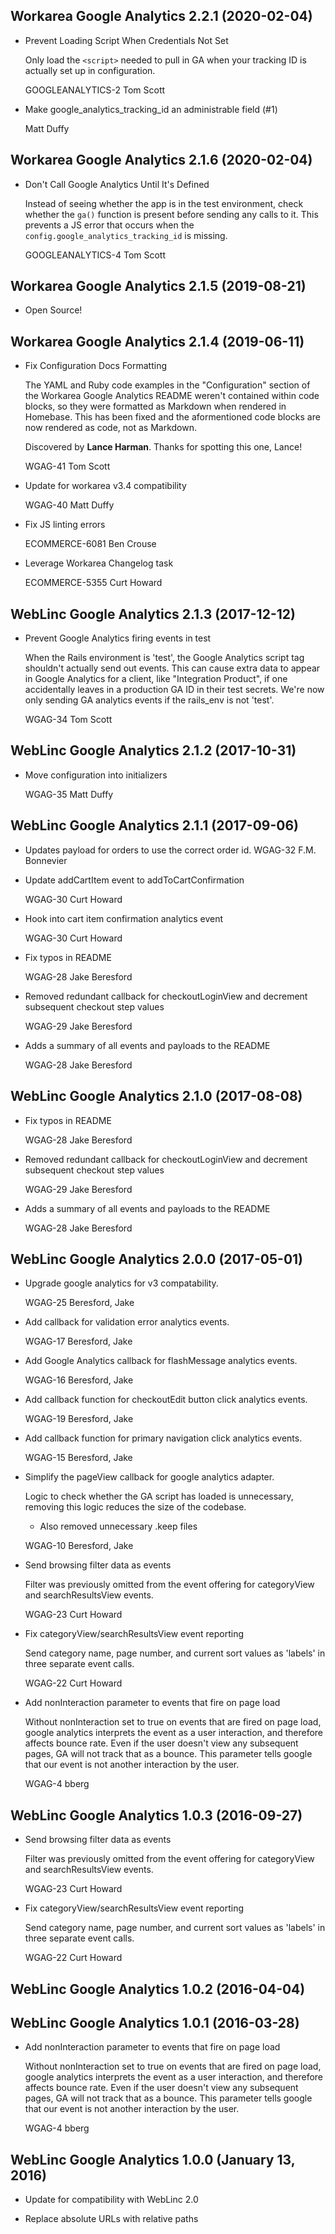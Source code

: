 Workarea Google Analytics 2.2.1 (2020-02-04)
--------------------------------------------------------------------------------

*   Prevent Loading Script When Credentials Not Set

    Only load the `<script>` needed to pull in GA when your tracking ID is
    actually set up in configuration.

    GOOGLEANALYTICS-2
    Tom Scott

*   Make google_analytics_tracking_id an administrable field (#1)

    Matt Duffy



Workarea Google Analytics 2.1.6 (2020-02-04)
--------------------------------------------------------------------------------

*   Don't Call Google Analytics Until It's Defined

    Instead of seeing whether the app is in the test environment, check
    whether the `ga()` function is present before sending any calls to it.
    This prevents a JS error that occurs when the
    `config.google_analytics_tracking_id` is missing.

    GOOGLEANALYTICS-4
    Tom Scott



Workarea Google Analytics 2.1.5 (2019-08-21)
--------------------------------------------------------------------------------

*   Open Source!



Workarea Google Analytics 2.1.4 (2019-06-11)
--------------------------------------------------------------------------------

*   Fix Configuration Docs Formatting

    The YAML and Ruby code examples in the "Configuration" section of the
    Workarea Google Analytics README weren't contained within code blocks,
    so they were formatted as Markdown when rendered in Homebase. This has
    been fixed and the aformentioned code blocks are now rendered as code, not
    as Markdown.

    Discovered by **Lance Harman**. Thanks for spotting this one, Lance!

    WGAG-41
    Tom Scott

*   Update for workarea v3.4 compatibility

    WGAG-40
    Matt Duffy

*   Fix JS linting errors

    ECOMMERCE-6081
    Ben Crouse

*   Leverage Workarea Changelog task

    ECOMMERCE-5355
    Curt Howard



WebLinc Google Analytics 2.1.3 (2017-12-12)
--------------------------------------------------------------------------------

*   Prevent Google Analytics firing events in test

    When the Rails environment is 'test', the Google Analytics script tag
    shouldn't actually send out events. This can cause extra data to appear
    in Google Analytics for a client, like "Integration Product", if one
    accidentally leaves in a production GA ID in their test secrets. We're
    now only sending GA analytics events if the rails_env is not 'test'.

    WGAG-34
    Tom Scott


WebLinc Google Analytics 2.1.2 (2017-10-31)
--------------------------------------------------------------------------------

*   Move configuration into initializers

    WGAG-35
    Matt Duffy

WebLinc Google Analytics 2.1.1 (2017-09-06)
--------------------------------------------------------------------------------

*   Updates payload for orders to use the correct order id.
    WGAG-32
    F.M. Bonnevier

*   Update addCartItem event to addToCartConfirmation

    WGAG-30
    Curt Howard

*   Hook into cart item confirmation analytics event

    WGAG-30
    Curt Howard

*   Fix typos in README

    WGAG-28
    Jake Beresford

*   Removed redundant callback for checkoutLoginView and decrement subsequent checkout step values

    WGAG-29
    Jake Beresford

*   Adds a summary of all events and payloads to the README

    WGAG-28
    Jake Beresford


WebLinc Google Analytics 2.1.0 (2017-08-08)
--------------------------------------------------------------------------------

*   Fix typos in README

    WGAG-28
    Jake Beresford

*   Removed redundant callback for checkoutLoginView and decrement subsequent checkout step values

    WGAG-29
    Jake Beresford

*   Adds a summary of all events and payloads to the README

    WGAG-28
    Jake Beresford


WebLinc Google Analytics 2.0.0 (2017-05-01)
--------------------------------------------------------------------------------

*   Upgrade google analytics for v3 compatability.

    WGAG-25
    Beresford, Jake

*   Add callback for validation error analytics events.

    WGAG-17
    Beresford, Jake

*   Add Google Analytics callback for flashMessage analytics events.

    WGAG-16
    Beresford, Jake

*   Add callback function for checkoutEdit button click analytics events.

    WGAG-19
    Beresford, Jake

*   Add callback function for primary navigation click analytics events.

    WGAG-15
    Beresford, Jake

*   Simplify the pageView callback for google analytics adapter.

    Logic to check whether the GA script has loaded is unnecessary, removing this logic reduces the size of the codebase.

    * Also removed unnecessary .keep files

    WGAG-10
    Beresford, Jake

*   Send browsing filter data as events

    Filter was previously omitted from the event offering for categoryView
    and searchResultsView events.

    WGAG-23
    Curt Howard

*   Fix categoryView/searchResultsView event reporting

    Send category name, page number, and current sort values as 'labels' in
    three separate event calls.

    WGAG-22
    Curt Howard

*   Add nonInteraction parameter to events that fire on page load

    Without nonInteraction set to true on events that are fired on page load, google analytics interprets the event as a user interaction, and therefore affects bounce rate. Even if the user doesn't view any subsequent pages, GA will not track that as a bounce. This parameter tells google that our event is not another interaction by the user.

    WGAG-4
    bberg


WebLinc Google Analytics 1.0.3 (2016-09-27)
--------------------------------------------------------------------------------

*   Send browsing filter data as events

    Filter was previously omitted from the event offering for categoryView
    and searchResultsView events.

    WGAG-23
    Curt Howard

*   Fix categoryView/searchResultsView event reporting

    Send category name, page number, and current sort values as 'labels' in
    three separate event calls.

    WGAG-22
    Curt Howard


WebLinc Google Analytics 1.0.2 (2016-04-04)
--------------------------------------------------------------------------------


WebLinc Google Analytics 1.0.1 (2016-03-28)
--------------------------------------------------------------------------------

*   Add nonInteraction parameter to events that fire on page load

    Without nonInteraction set to true on events that are fired on page load, google analytics interprets the event as a user interaction, and therefore affects bounce rate. Even if the user doesn't view any subsequent pages, GA will not track that as a bounce. This parameter tells google that our event is not another interaction by the user.

    WGAG-4
    bberg


WebLinc Google Analytics 1.0.0 (January 13, 2016)
--------------------------------------------------------------------------------

*   Update for compatibility with WebLinc 2.0

*   Replace absolute URLs with relative paths
